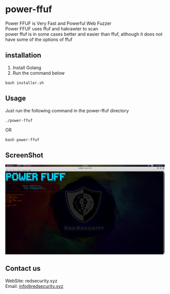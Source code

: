 # power-ffuf
Power FFUF is Very Fast and Powerful Web Fuzzer<br/>Power FFUF uses ffuf and hakrawler to scan<br/>power ffuf is in some cases better and easier than ffuf, although it does not have some of the options of ffuf
## installation
1. Install Golang
2. Run the command below
```
bash installer.sh
```
## Usage
Just run the following command in the power-ffuf directory
```
./power-ffuf
```
OR
```
bash power-ffuf
```
## ScreenShot
![salam](./apps/screen.png)
## Contact us
WebSite: redsecurity.xyz<br/>Email: info@redsecurity.xyz
